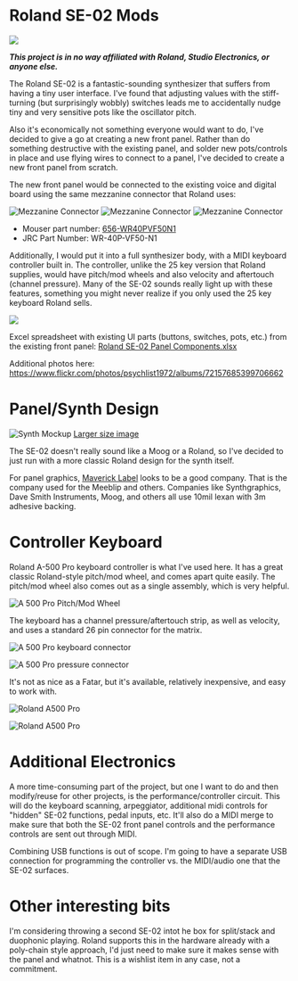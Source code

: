 # Roland SE-02 Mods

![](https://c1.staticflickr.com/5/4470/23565982808_7e845ae9a8_c.jpg)

___This project is in no way affiliated with Roland, Studio Electronics, or anyone else.___

The Roland SE-02 is a fantastic-sounding synthesizer that suffers from having a tiny user interface. I've found that adjusting values with the stiff-turning (but surprisingly wobbly) switches leads me to accidentally nudge tiny and very sensitive pots like the oscillator pitch. 

Also it's economically not something everyone would want to do, I've decided to give a go at creating a new front panel. Rather than do something destructive with the existing panel, and solder new pots/controls in place and use flying wires to connect to a panel, I've decided to create a new front panel from scratch.

The new front panel would be connected to the existing voice and digital board using the same mezzanine connector that Roland uses:

![Mezzanine Connector](https://c1.staticflickr.com/5/4397/37350883412_9683ebab33_c.jpg)
![Mezzanine Connector](https://c1.staticflickr.com/5/4467/23566663928_13495e024c_c.jpg)
![Mezzanine Connector](https://c1.staticflickr.com/5/4421/36748155763_2c035b64df_c.jpg)

* Mouser part number: [656-WR40PVF50N1](http://www.mouser.com/ProductDetail/JAE-Electronics/WR-40P-VF50-N1/)
* JRC Part Number: WR-40P-VF50-N1

Additionally, I would put it into a full synthesizer body, with a MIDI keyboard controller built in. The controller, unlike the 25 key version that Roland supplies, would have pitch/mod wheels and also velocity and aftertouch (channel pressure). Many of the SE-02 sounds really light up with these features, something you might never realize if you only used the 25 key keyboard Roland sells.

![](https://c1.staticflickr.com/5/4371/37371051356_6557153450_c.jpg)

Excel spreadsheet with existing UI parts (buttons, switches, pots, etc.) from the existing front panel:
[Roland SE-02 Panel Components.xlsx](Existing%20Panel/Roland%20SE-02%20Panel%20Components.xlsx)

Additional photos here:
https://www.flickr.com/photos/psychlist1972/albums/72157685399706662

# Panel/Synth Design

![Synth Mockup](https://c1.staticflickr.com/5/4447/37836820012_5bb31beed7_b.jpg)
[Larger size image](https://www.flickr.com/photos/psychlist1972/37836820012/)

The SE-02 doesn't really sound like a Moog or a Roland, so I've decided to just run with a more classic Roland design for the synth itself.


For panel graphics, [Maverick Label](https://www.mavericklabel.com/products/graphic-overlay.html) looks to be a good company. That is the company used for the Meeblip and others. Companies like Synthgraphics, Dave Smith Instruments, Moog, and others all use 10mil lexan with 3m adhesive backing.

# Controller Keyboard

Roland A-500 Pro keyboard controller is what I've used here. It has a great classic Roland-style pitch/mod wheel, and comes apart quite easily. The pitch/mod wheel also comes out as a single assembly, which is very helpful.

![A 500 Pro Pitch/Mod Wheel](https://c1.staticflickr.com/5/4503/37114598463_f2aa383f5a_c.jpg)

The keyboard has a channel pressure/aftertouch strip, as well as velocity, and uses a standard 26 pin connector for the matrix.

![A 500 Pro keyboard connector](https://c1.staticflickr.com/5/4469/37114599083_096e0c9b29_c.jpg)

![A 500 Pro pressure connector](https://c1.staticflickr.com/5/4502/37735480516_29e924a5a1_c.jpg)

It's not as nice as a Fatar, but it's available, relatively inexpensive, and easy to work with.

![Roland A500 Pro](https://c1.staticflickr.com/5/4370/37161393360_3656193bc2_c.jpg)

![Roland A500 Pro](https://c1.staticflickr.com/5/4416/23566572048_f228d71372_c.jpg)

# Additional Electronics

A more time-consuming part of the project, but one I want to do and then modify/reuse for other projects, is the performance/controller circuit. This will do the keyboard scanning, arpeggiator, additional midi controls for "hidden" SE-02 functions, pedal inputs, etc. It'll also do a MIDI merge to make sure that both the SE-02 front panel controls and the performance controls are sent out through MIDI.

Combining USB functions is out of scope. I'm going to have a separate USB connection for programming the controller vs. the MIDI/audio one that the SE-02 surfaces.

# Other interesting bits

I'm considering throwing a second SE-02 intot he box for split/stack and duophonic playing. Roland supports this in the hardware already with a poly-chain style approach, I'd just need to make sure it makes sense with the panel and whatnot. This is a wishlist item in any case, not a commitment. 


